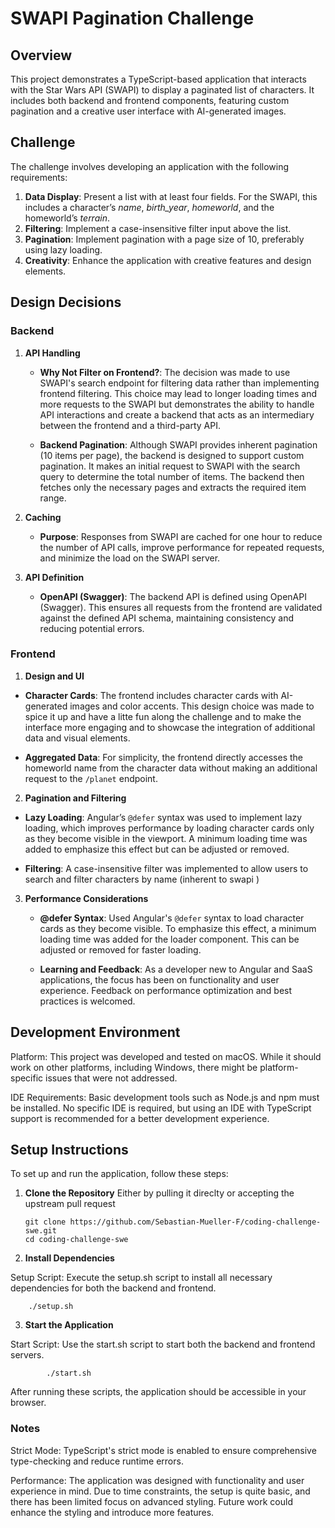 # SWAPI Pagination Challenge

## Overview

This project demonstrates a TypeScript-based application that interacts with the Star Wars API (SWAPI) to display a paginated list of characters. It includes both backend and frontend components, featuring custom pagination and a creative user interface with AI-generated images.

## Challenge

The challenge involves developing an application with the following requirements:

1. **Data Display**: Present a list with at least four fields. For the SWAPI, this includes a character’s _name_, _birth_year_, _homeworld_, and the homeworld’s _terrain_.
2. **Filtering**: Implement a case-insensitive filter input above the list.
3. **Pagination**: Implement pagination with a page size of 10, preferably using lazy loading.
4. **Creativity**: Enhance the application with creative features and design elements.

## Design Decisions

### Backend

1. **API Handling**

   - **Why Not Filter on Frontend?**: The decision was made to use SWAPI's search endpoint for filtering data rather than implementing frontend filtering. This choice may lead to longer loading times and more requests to the SWAPI but demonstrates the ability to handle API interactions and create a backend that acts as an intermediary between the frontend and a third-party API.

   - **Backend Pagination**: Although SWAPI provides inherent pagination (10 items per page), the backend is designed to support custom pagination. It makes an initial request to SWAPI with the search query to determine the total number of items. The backend then fetches only the necessary pages and extracts the required item range.

2. **Caching**

   - **Purpose**: Responses from SWAPI are cached for one hour to reduce the number of API calls, improve performance for repeated requests, and minimize the load on the SWAPI server.

3. **API Definition**

   - **OpenAPI (Swagger)**: The backend API is defined using OpenAPI (Swagger). This ensures all requests from the frontend are validated against the defined API schema, maintaining consistency and reducing potential errors.

### Frontend

1. **Design and UI**

- **Character Cards**: The frontend includes character cards with AI-generated images and color accents. This design choice was made to spice it up and have a litte fun along the challenge and to make the interface more engaging and to showcase the integration of additional data and visual elements.

- **Aggregated Data**: For simplicity, the frontend directly accesses the homeworld name from the character data without making an additional request to the `/planet` endpoint.

2. **Pagination and Filtering**

- **Lazy Loading**: Angular’s `@defer` syntax was used to implement lazy loading, which improves performance by loading character cards only as they become visible in the viewport. A minimum loading time was added to emphasize this effect but can be adjusted or removed.

- **Filtering**: A case-insensitive filter was implemented to allow users to search and filter characters by name (inherent to swapi )

3. **Performance Considerations**

   - **@defer Syntax**: Used Angular's `@defer` syntax to load character cards as they become visible. To emphasize this effect, a minimum loading time was added for the loader component. This can be adjusted or removed for faster loading.

   - **Learning and Feedback**: As a developer new to Angular and SaaS applications, the focus has been on functionality and user experience. Feedback on performance optimization and best practices is welcomed.

## Development Environment

Platform: This project was developed and tested on macOS. While it should work on other platforms, including Windows, there might be platform-specific issues that were not addressed.

IDE Requirements: Basic development tools such as Node.js and npm must be installed. No specific IDE is required, but using an IDE with TypeScript support is recommended for a better development experience.

## Setup Instructions

To set up and run the application, follow these steps:

1.  **Clone the Repository**
    Either by pulling it direclty or accepting the upstream pull request

    ```
    git clone https://github.com/Sebastian-Mueller-F/coding-challenge-swe.git
    cd coding-challenge-swe
    ```

2.  **Install Dependencies**

Setup Script: Execute the setup.sh script to install all necessary dependencies for both the backend and frontend.

```
    ./setup.sh
```

3.  **Start the Application**

Start Script: Use the start.sh script to start both the backend and frontend servers.

```
        ./start.sh
```

After running these scripts, the application should be accessible in your browser.

### Notes

Strict Mode: TypeScript's strict mode is enabled to ensure comprehensive type-checking and reduce runtime errors.

Performance: The application was designed with functionality and user experience in mind. Due to time constraints, the setup is quite basic, and there has been limited focus on advanced styling. Future work could enhance the styling and introduce more features.
